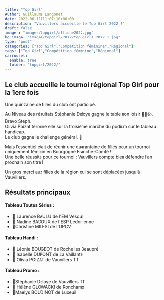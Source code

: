 ```yaml
---
title: "Top Girl"
Author: Guillaume Langonet
date: 2022-06-11T11:07:10+06:00
description: "Vauvillers accueille le Top Girl 2022 !"
draft: false
image : "images/topgirl/affiche2022.jpg"
bg_image: "images/topgirl/2022/top_girls_2022_1.jpg"
type: "post"
categories: ["Top Girl","Compétition féminine","Régional"]
tags: ["Top Girl","Compétition féminine","Régional"]
carrousel:
  enable: true
  folder: "topgirl/2022/"
---
```


## Le club accueille le tournoi régional Top Girl pour la 1ere fois

Une quinzaine de filles du club ont participé.

Au Niveau des  résultats Stéphanie Deloye gagne le table non loisir 🏓🏓👍. Bravo Steph.<br />
Olivia Poizat termine elle sur la troisième marche du podium sur le tableau handicap.<br />
Le club gagne le challenge général. 🥇<br />

Mais l’essentiel était de réunir une quarantaine de filles pour un tournoi uniquement féminin en Bourgogne Franche-Comté !! <br />
Une belle réussite pour ce tournoi : Vauvillers compte bien défendre l’an prochain son titre !

Un gros merci aux filles de la région qui se sont déplacées jusqu’à Vauvillers.


## Résultats principaux
#### Tableau Toutes Séries :
- 🥇 Laurence BAULU de l'EM Vesoul
- 🥈 Nadine BADOUX de l'ESP Lédonienne
- 🥉Christine MILESI de l'UPCV
#### Tableau Handi :
- 🥇 Léonie BOUGEOT de Roche les Beaupré
- 🥈 Isabelle DUPONT de La Vaillante
- 🥉 Olivia POIZAT de Vauvillers TT
#### Tableau Promo :
- 🥇Stéphanie Deloye de Vauvillers TT
- 🥈 Hélène GLOWACKI de Ronchamp
- 🥉Maelys BOUDINOT de Luxeuil


